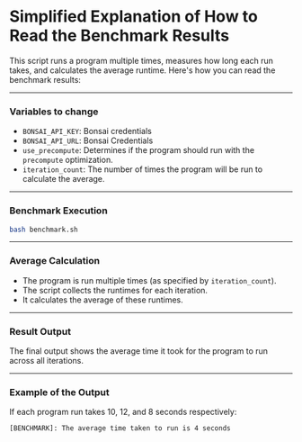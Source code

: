 # Simplified Explanation of How to Read the Benchmark Results

This script runs a program multiple times, measures how long each run takes, and calculates the average runtime. Here's how you can read the benchmark results:

---

### **Variables to change**

- `BONSAI_API_KEY`: Bonsai credentials
- `BONSAI_API_URL`: Bonsai Credentials
- `use_precompute`: Determines if the program should run with the `precompute` optimization.
- `iteration_count`: The number of times the program will be run to calculate the average.

---

### **Benchmark Execution**

```bash
bash benchmark.sh
```

---

### **Average Calculation**

- The program is run multiple times (as specified by `iteration_count`).
- The script collects the runtimes for each iteration.
- It calculates the average of these runtimes.

---

### **Result Output**

The final output shows the average time it took for the program to run across all iterations.

---

### **Example of the Output**

If each program run takes 10, 12, and 8 seconds respectively:

```
[BENCHMARK]: The average time taken to run is 4 seconds
```

